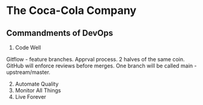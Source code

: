 # The Coca-Cola Company

## Commandments of DevOps

1. Code Well

Gitflow - feature branches.  Apprval process.  2 halves of the same coin.  GitHub will enforce reviews before merges.  One branch will be called main - upstream/master.  

2. Automate Quality
3. Monitor All Things
4. Live Forever


